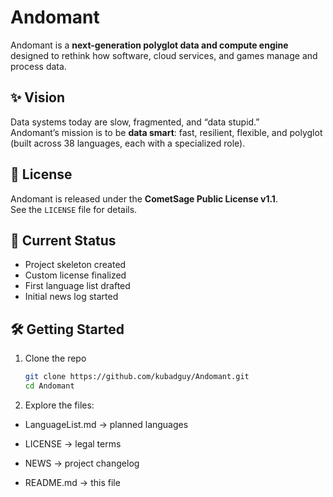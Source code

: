 # Andomant

Andomant is a **next-generation polyglot data and compute engine** designed to rethink how software, cloud services, and games manage and process data.

## ✨ Vision
Data systems today are slow, fragmented, and “data stupid.”  
Andomant’s mission is to be **data smart**: fast, resilient, flexible, and polyglot (built across 38 languages, each with a specialized role).

## 📜 License
Andomant is released under the **CometSage Public License v1.1**.  
See the `LICENSE` file for details.

## 🚀 Current Status
- Project skeleton created
- Custom license finalized
- First language list drafted
- Initial news log started

## 🛠 Getting Started
1. Clone the repo  
   ```bash
   git clone https://github.com/kubadguy/Andomant.git
   cd Andomant
2. Explore the files:

- LanguageList.md → planned languages

- LICENSE → legal terms

- NEWS → project changelog

- README.md → this file